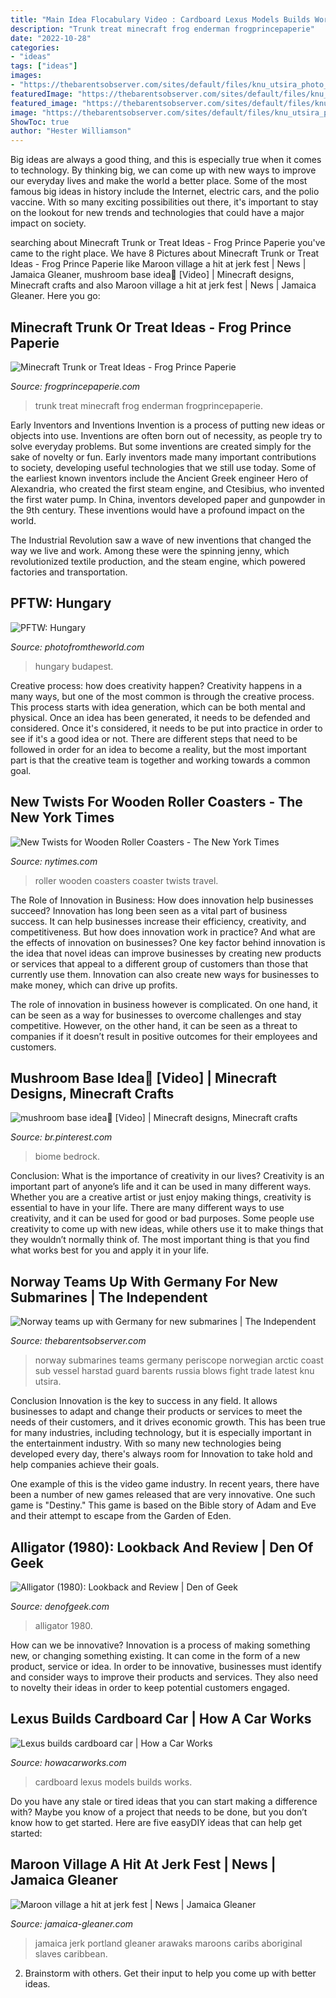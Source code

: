 ```yaml
---
title: "Main Idea Flocabulary Video : Cardboard Lexus Models Builds Works"
description: "Trunk treat minecraft frog enderman frogprincepaperie"
date: "2022-10-28"
categories:
- "ideas"
tags: ["ideas"]
images:
- "https://thebarentsobserver.com/sites/default/files/knu_utsira_photo_forsvaret_.jpg"
featuredImage: "https://thebarentsobserver.com/sites/default/files/knu_utsira_photo_forsvaret_.jpg"
featured_image: "https://thebarentsobserver.com/sites/default/files/knu_utsira_photo_forsvaret_.jpg"
image: "https://thebarentsobserver.com/sites/default/files/knu_utsira_photo_forsvaret_.jpg"
ShowToc: true
author: "Hester Williamson"
---
```



Big ideas are always a good thing, and this is especially true when it comes to technology. By thinking big, we can come up with new ways to improve our everyday lives and make the world a better place. Some of the most famous big ideas in history include the Internet, electric cars, and the polio vaccine. With so many exciting possibilities out there, it's important to stay on the lookout for new trends and technologies that could have a major impact on society.

	

		
searching about Minecraft Trunk or Treat Ideas - Frog Prince Paperie you've came to the right place. We have 8 Pictures about Minecraft Trunk or Treat Ideas - Frog Prince Paperie like Maroon village a hit at jerk fest | News | Jamaica Gleaner, mushroom base idea🍄 [Video] | Minecraft designs, Minecraft crafts and also Maroon village a hit at jerk fest | News | Jamaica Gleaner. Here you go:
		
    
## Minecraft Trunk Or Treat Ideas - Frog Prince Paperie

<img loading=lazy src="http://frogprincepaperie.com/wp-content/uploads/Minecraft-Trunk-or-Treat-Enderman.jpg" onerror="this.onerror=null;this.src='https://tse3.mm.bing.net/th?id=OIP.Qz_nzA78dMktAQoZKq5eiwHaLH&amp;pid=15.1';" alt="Minecraft Trunk or Treat Ideas - Frog Prince Paperie">

_Source: frogprincepaperie.com_

>trunk treat minecraft frog enderman frogprincepaperie. 

	

Early Inventors and Inventions
Invention is a process of putting new ideas or objects into use. Inventions are often born out of necessity, as people try to solve everyday problems. But some inventions are created simply for the sake of novelty or fun. Early inventors made many important contributions to society, developing useful technologies that we still use today.
Some of the earliest known inventors include the Ancient Greek engineer Hero of Alexandria, who created the first steam engine, and Ctesibius, who invented the first water pump. In China, inventors developed paper and gunpowder in the 9th century. These inventions would have a profound impact on the world.

The Industrial Revolution saw a wave of new inventions that changed the way we live and work. Among these were the spinning jenny, which revolutionized textile production, and the steam engine, which powered factories and transportation.

    
## PFTW: Hungary

<img loading=lazy src="https://www.photofromtheworld.com/img/Photo/World/Europe/Hungary/Budapest-Hungary.jpg" onerror="this.onerror=null;this.src='https://tse2.mm.bing.net/th?id=OIP.WMpknoaU9SsncVEW7W6SzAHaLH&amp;pid=15.1';" alt="PFTW: Hungary">

_Source: photofromtheworld.com_

>hungary budapest. 

	

Creative process: how does creativity happen?
Creativity happens in a many ways, but one of the most common is through the creative process. This process starts with idea generation, which can be both mental and physical. Once an idea has been generated, it needs to be defended and considered. Once it's considered, it needs to be put into practice in order to see if it's a good idea or not. There are different steps that need to be followed in order for an idea to become a reality, but the most important part is that the creative team is together and working towards a common goal.

    
## New Twists For Wooden Roller Coasters - The New York Times

<img loading=lazy src="https://static01.nyt.com/images/2014/07/16/multimedia/travel-rollercoaster-mo/travel-rollercoaster-mo-superJumbo-v3.jpg" onerror="this.onerror=null;this.src='https://tse1.mm.bing.net/th?id=OIP.vaBh24uxfSOnCOhcAtWQiAHaEK&amp;pid=15.1';" alt="New Twists for Wooden Roller Coasters - The New York Times">

_Source: nytimes.com_

>roller wooden coasters coaster twists travel. 

	

The Role of Innovation in Business: How does innovation help businesses succeed?
Innovation has long been seen as a vital part of business success. It can help businesses increase their efficiency, creativity, and competitiveness. But how does innovation work in practice? And what are the effects of innovation on businesses?
One key factor behind innovation is the idea that novel ideas can improve businesses by creating new products or services that appeal to a different group of customers than those that currently use them. Innovation can also create new ways for businesses to make money, which can drive up profits.

The role of innovation in business however is complicated. On one hand, it can be seen as a way for businesses to overcome challenges and stay competitive. However, on the other hand, it can be seen as a threat to companies if it doesn’t result in positive outcomes for their employees and customers.

    
## Mushroom Base Idea🍄 [Video] | Minecraft Designs, Minecraft Crafts

<img loading=lazy src="https://i.pinimg.com/736x/83/db/24/83db241918821870903fc9deeb328ea0.jpg" onerror="this.onerror=null;this.src='https://tse4.mm.bing.net/th?id=OIP.YYL4l50nMGhBh7xHifiEBgHaNK&amp;pid=15.1';" alt="mushroom base idea🍄 [Video] | Minecraft designs, Minecraft crafts">

_Source: br.pinterest.com_

>biome bedrock. 

	

Conclusion: What is the importance of creativity in our lives?
Creativity is an important part of anyone’s life and it can be used in many different ways. Whether you are a creative artist or just enjoy making things, creativity is essential to have in your life. There are many different ways to use creativity, and it can be used for good or bad purposes. Some people use creativity to come up with new ideas, while others use it to make things that they wouldn’t normally think of. The most important thing is that you find what works best for you and apply it in your life.

    
## Norway Teams Up With Germany For New Submarines | The Independent

<img loading=lazy src="https://thebarentsobserver.com/sites/default/files/knu_utsira_photo_forsvaret_.jpg" onerror="this.onerror=null;this.src='https://tse1.mm.bing.net/th?id=OIP.wmqFtkfU7UfD0AY3F7wDKQHaE8&amp;pid=15.1';" alt="Norway teams up with Germany for new submarines | The Independent">

_Source: thebarentsobserver.com_

>norway submarines teams germany periscope norwegian arctic coast sub vessel harstad guard barents russia blows fight trade latest knu utsira. 

	

Conclusion
Innovation is the key to success in any field. It allows businesses to adapt and change their products or services to meet the needs of their customers, and it drives economic growth.
This has been true for many industries, including technology, but it is especially important in the entertainment industry. With so many new technologies being developed every day, there's always room for Innovation to take hold and help companies achieve their goals.

One example of this is the video game industry. In recent years, there have been a number of new games released that are very innovative. One such game is "Destiny." This game is based on the Bible story of Adam and Eve and their attempt to escape from the Garden of Eden.

    
## Alligator (1980): Lookback And Review | Den Of Geek

<img loading=lazy src="https://www.denofgeek.com/wp-content/uploads/2013/06/alligator1.jpg?fit=1024%2C768" onerror="this.onerror=null;this.src='https://tse4.mm.bing.net/th?id=OIP.CMUl83SdqJfcyc3_l4qY3QHaFj&amp;pid=15.1';" alt="Alligator (1980): Lookback and Review | Den of Geek">

_Source: denofgeek.com_

>alligator 1980. 

	

How can we be innovative?
Innovation is a process of making something new, or changing something existing. It can come in the form of a new product, service or idea. In order to be innovative, businesses must identify and consider ways to improve their products and services. They also need to novelty their ideas in order to keep potential customers engaged.

    
## Lexus Builds Cardboard Car | How A Car Works

<img loading=lazy src="https://www.howacarworks.com/images/78/cardboard-car.jpg" onerror="this.onerror=null;this.src='https://tse3.mm.bing.net/th?id=OIP.duPEeRikNHklTshB4jz5xQHaEG&amp;pid=15.1';" alt="Lexus builds cardboard car | How a Car Works">

_Source: howacarworks.com_

>cardboard lexus models builds works. 

	

Do you have any stale or tired ideas that you can start making a difference with? Maybe you know of a project that needs to be done, but you don’t know how to get started. Here are five easyDIY ideas that can help get started: 

    
## Maroon Village A Hit At Jerk Fest | News | Jamaica Gleaner

<img loading=lazy src="https://jamaica-gleaner.com/sites/default/files/article_images/2012/07/07/villageb20120705pw.jpg" onerror="this.onerror=null;this.src='https://tse3.mm.bing.net/th?id=OIP.voKd9UNDbKZe2p2mbHs9vgHaFj&amp;pid=15.1';" alt="Maroon village a hit at jerk fest | News | Jamaica Gleaner">

_Source: jamaica-gleaner.com_

>jamaica jerk portland gleaner arawaks maroons caribs aboriginal slaves caribbean. 

	

2. Brainstorm with others. Get their input to help you come up with better ideas.

